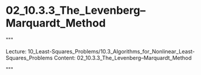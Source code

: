 # 02_10.3.3_The_Levenberg–Marquardt_Method

"""

Lecture: 10_Least-Squares_Problems/10.3_Algorithms_for_Nonlinear_Least-Squares_Problems
Content: 02_10.3.3_The_Levenberg–Marquardt_Method

"""

